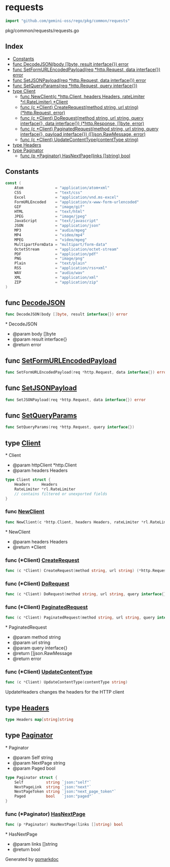 <!-- Code generated by gomarkdoc. DO NOT EDIT -->

# requests

```go
import "github.com/gemini-oss/rego/pkg/common/requests"
```

pkg/common/requests/requests.go

## Index

- [Constants](<#constants>)
- [func DecodeJSON\(body \[\]byte, result interface\{\}\) error](<#DecodeJSON>)
- [func SetFormURLEncodedPayload\(req \*http.Request, data interface\{\}\) error](<#SetFormURLEncodedPayload>)
- [func SetJSONPayload\(req \*http.Request, data interface\{\}\) error](<#SetJSONPayload>)
- [func SetQueryParams\(req \*http.Request, query interface\{\}\)](<#SetQueryParams>)
- [type Client](<#Client>)
  - [func NewClient\(c \*http.Client, headers Headers, rateLimiter \*rl.RateLimiter\) \*Client](<#NewClient>)
  - [func \(c \*Client\) CreateRequest\(method string, url string\) \(\*http.Request, error\)](<#Client.CreateRequest>)
  - [func \(c \*Client\) DoRequest\(method string, url string, query interface\{\}, data interface\{\}\) \(\*http.Response, \[\]byte, error\)](<#Client.DoRequest>)
  - [func \(c \*Client\) PaginatedRequest\(method string, url string, query interface\{\}, payload interface\{\}\) \(\[\]json.RawMessage, error\)](<#Client.PaginatedRequest>)
  - [func \(c \*Client\) UpdateContentType\(contentType string\)](<#Client.UpdateContentType>)
- [type Headers](<#Headers>)
- [type Paginator](<#Paginator>)
  - [func \(p \*Paginator\) HasNextPage\(links \[\]string\) bool](<#Paginator.HasNextPage>)


## Constants

<a name="Atom"></a>

```go
const (
    Atom              = "application/atom+xml"
    CSS               = "text/css"
    Excel             = "application/vnd.ms-excel"
    FormURLEncoded    = "application/x-www-form-urlencoded"
    GIF               = "image/gif"
    HTML              = "text/html"
    JPEG              = "image/jpeg"
    JavaScript        = "text/javascript"
    JSON              = "application/json"
    MP3               = "audio/mpeg"
    MP4               = "video/mp4"
    MPEG              = "video/mpeg"
    MultipartFormData = "multipart/form-data"
    OctetStream       = "application/octet-stream"
    PDF               = "application/pdf"
    PNG               = "image/png"
    Plain             = "text/plain"
    RSS               = "application/rss+xml"
    WAV               = "audio/wav"
    XML               = "application/xml"
    ZIP               = "application/zip"
)
```

<a name="DecodeJSON"></a>
## func [DecodeJSON](<https://github.com/gemini-oss/rego/blob/main/pkg/common/requests/requests.go#L97>)

```go
func DecodeJSON(body []byte, result interface{}) error
```

\* DecodeJSON

- @param body \[\]byte
- @param result interface\{\}
- @return error

<a name="SetFormURLEncodedPayload"></a>
## func [SetFormURLEncodedPayload](<https://github.com/gemini-oss/rego/blob/main/pkg/common/requests/requests.go#L146>)

```go
func SetFormURLEncodedPayload(req *http.Request, data interface{}) error
```



<a name="SetJSONPayload"></a>
## func [SetJSONPayload](<https://github.com/gemini-oss/rego/blob/main/pkg/common/requests/requests.go#L130>)

```go
func SetJSONPayload(req *http.Request, data interface{}) error
```



<a name="SetQueryParams"></a>
## func [SetQueryParams](<https://github.com/gemini-oss/rego/blob/main/pkg/common/requests/requests.go#L115>)

```go
func SetQueryParams(req *http.Request, query interface{})
```



<a name="Client"></a>
## type [Client](<https://github.com/gemini-oss/rego/blob/main/pkg/common/requests/requests.go#L47-L51>)

\* Client

- @param httpClient \*http.Client
- @param headers Headers

```go
type Client struct {
    Headers     Headers
    RateLimiter *rl.RateLimiter
    // contains filtered or unexported fields
}
```

<a name="NewClient"></a>
### func [NewClient](<https://github.com/gemini-oss/rego/blob/main/pkg/common/requests/requests.go#L58>)

```go
func NewClient(c *http.Client, headers Headers, rateLimiter *rl.RateLimiter) *Client
```

\* NewClient

- @param headers Headers
- @return \*Client

<a name="Client.CreateRequest"></a>
### func \(\*Client\) [CreateRequest](<https://github.com/gemini-oss/rego/blob/main/pkg/common/requests/requests.go#L101>)

```go
func (c *Client) CreateRequest(method string, url string) (*http.Request, error)
```



<a name="Client.DoRequest"></a>
### func \(\*Client\) [DoRequest](<https://github.com/gemini-oss/rego/blob/main/pkg/common/requests/requests.go#L164>)

```go
func (c *Client) DoRequest(method string, url string, query interface{}, data interface{}) (*http.Response, []byte, error)
```



<a name="Client.PaginatedRequest"></a>
### func \(\*Client\) [PaginatedRequest](<https://github.com/gemini-oss/rego/blob/main/pkg/common/requests/requests.go#L231>)

```go
func (c *Client) PaginatedRequest(method string, url string, query interface{}, payload interface{}) ([]json.RawMessage, error)
```

\* PaginatedRequest

- @param method string
- @param url string
- @param query interface\{\}
- @return \[\]json.RawMessage
- @return error

<a name="Client.UpdateContentType"></a>
### func \(\*Client\) [UpdateContentType](<https://github.com/gemini-oss/rego/blob/main/pkg/common/requests/requests.go#L74>)

```go
func (c *Client) UpdateContentType(contentType string)
```

UpdateHeaders changes the headers for the HTTP client

<a name="Headers"></a>
## type [Headers](<https://github.com/gemini-oss/rego/blob/main/pkg/common/requests/requests.go#L16>)



```go
type Headers map[string]string
```

<a name="Paginator"></a>
## type [Paginator](<https://github.com/gemini-oss/rego/blob/main/pkg/common/requests/requests.go#L84-L89>)

\* Paginator

- @param Self string
- @param NextPage string
- @param Paged bool

```go
type Paginator struct {
    Self          string `json:"self"`
    NextPageLink  string `json:"next"`
    NextPageToken string `json:"next_page_token"`
    Paged         bool   `json:"paged"`
}
```

<a name="Paginator.HasNextPage"></a>
### func \(\*Paginator\) [HasNextPage](<https://github.com/gemini-oss/rego/blob/main/pkg/common/requests/requests.go#L302>)

```go
func (p *Paginator) HasNextPage(links []string) bool
```

\* HasNextPage

- @param links \[\]string
- @return bool

Generated by [gomarkdoc](<https://github.com/princjef/gomarkdoc>)
